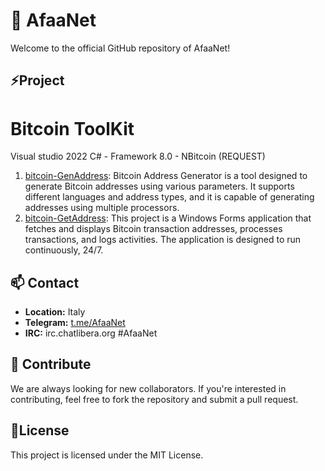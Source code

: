 # 🌱 AfaaNet

Welcome to the official GitHub repository of AfaaNet!

## ⚡Project

# Bitcoin ToolKit
Visual studio 2022 C# - Framework 8.0 - NBitcoin (REQUEST)

1. [bitcoin-GenAddress](https://github.com/AfaaNet/bitcoin-GenAddress): Bitcoin Address Generator is a tool designed to generate Bitcoin addresses using various parameters. It supports different languages and address types, and it is capable of generating addresses using multiple processors.
2. [bitcoin-GetAddress](https://github.com/AfaaNet/bitcoinGetAddress): This project is a Windows Forms application that fetches and displays Bitcoin transaction addresses, processes transactions, and logs activities. The application is designed to run continuously, 24/7.
   
## 📫 Contact

- **Location:** Italy
- **Telegram:** [t.me/AfaaNet](https://t.me/AfaaNet)
- **IRC:** irc.chatlibera.org #AfaaNet 

## 💬 Contribute

We are always looking for new collaborators. If you're interested in contributing, feel free to fork the repository and submit a pull request.

## 👯License

This project is licensed under the MIT License.

<!--
**AfaaNet/AfaaNet** is a ✨ _special_ ✨ repository because its `README.md` (this file) appears on your GitHub profile.

Here are some ideas to get you started:

- 🔭 I’m currently working on ...
- 🌱 I’m currently learning ...
- 👯 I’m looking to collaborate on ...
- 🤔 I’m looking for help with ...
- 💬 Ask me about ...
- 📫 How to reach me: ...
- 😄 Pronouns: ...
- ⚡ Fun fact: ...
-->
